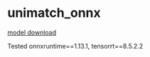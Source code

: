 # unimatch_onnx

[model download](https://drive.google.com/drive/folders/1NtOPskzvVHoMQRT_a52QSlOFArGv8mFA)

Tested onnxruntime==1.13.1, tensorrt==8.5.2.2
